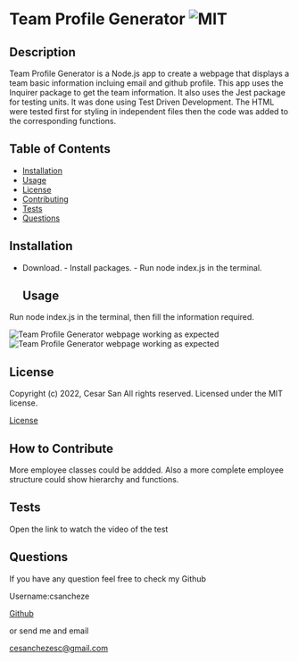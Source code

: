 # Team Profile Generator ![MIT](https://img.shields.io/apm/l/vim-mode?style=plastic)

  ## Description
  
  
Team Profile Generator is a Node.js app to create a webpage that displays a team basic information incluing email and github profile. This app uses the Inquirer package to get the team information. It also uses the Jest package for testing units. It was done using Test Driven Development. The HTML were tested first for styling in independent files then the code was added to the corresponding functions.

  
  ## Table of Contents
  
  - [Installation](#installation)
  - [Usage](#usage)
  - [License](#license)
  - [Contributing](#license)
  - [Tests](#license)
  - [Questions](#license)
  
  ## Installation
  
  
- Download. - Install packages. - Run node index.js in the terminal.

  
  ## Usage
  
  
Run node index.js in the terminal, then fill the information required. 

  
  
![Team Profile Generator webpage working as expected](assets/images/screenshot1.png)
![Team Profile Generator webpage working as expected](assets/images/screenshot2.png)
  
  ## License
  
  
Copyright (c) 2022, Cesar San All rights reserved.
Licensed under the MIT license. 

  
  
[License](./MIT_license.txt)

  
  ## How to Contribute
  
  
More employee classes could be addded. Also a more compĺete employee structure could show hierarchy and functions.

  
  ## Tests
  
  
Open the link to watch the video of the test

  
  ## Questions
  
  If you have any question feel free to check my Github 
  
Username:csancheze
  
[Github](https://github.com/csancheze)

  or send me and email
  
<cesanchezesc@gmail.com>

